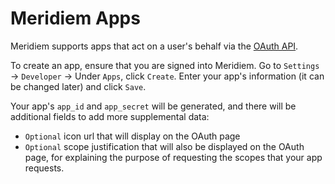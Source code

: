 # Meridiem Apps

Meridiem supports apps that act on a user's behalf via the [OAuth API](/meridiem/api/).

To create an app, ensure that you are signed into Meridiem. Go to `Settings` -> `Developer` -> Under `Apps`, click `Create`.
Enter your app's information (it can be changed later) and click `Save`.

Your app's `app_id` and `app_secret` will be generated, and there will be additional fields to add more supplemental data:

- `Optional` icon url that will display on the OAuth page
- `Optional` scope justification that will also be displayed on the OAuth page, for explaining the purpose of requesting the scopes that your app requests.

